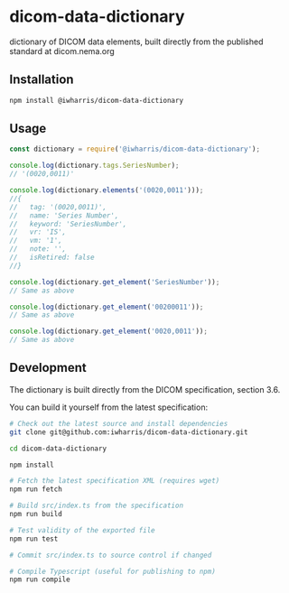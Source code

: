 # dicom-data-dictionary

dictionary of DICOM data elements, built directly from the published standard at dicom.nema.org

## Installation

```bash
npm install @iwharris/dicom-data-dictionary
```

## Usage

```typescript
const dictionary = require('@iwharris/dicom-data-dictionary');

console.log(dictionary.tags.SeriesNumber);
// '(0020,0011)'

console.log(dictionary.elements('(0020,0011')));
//{
//   tag: '(0020,0011)',
//   name: 'Series Number',
//   keyword: 'SeriesNumber',
//   vr: 'IS',
//   vm: '1',
//   note: '',
//   isRetired: false
//}

console.log(dictionary.get_element('SeriesNumber'));
// Same as above

console.log(dictionary.get_element('00200011'));
// Same as above

console.log(dictionary.get_element('0020,0011'));
// Same as above
```

## Development

The dictionary is built directly from the DICOM specification, section 3.6.

You can build it yourself from the latest specification:

```bash
# Check out the latest source and install dependencies
git clone git@github.com:iwharris/dicom-data-dictionary.git

cd dicom-data-dictionary

npm install

# Fetch the latest specification XML (requires wget)
npm run fetch

# Build src/index.ts from the specification
npm run build

# Test validity of the exported file
npm run test

# Commit src/index.ts to source control if changed

# Compile Typescript (useful for publishing to npm)
npm run compile
```
